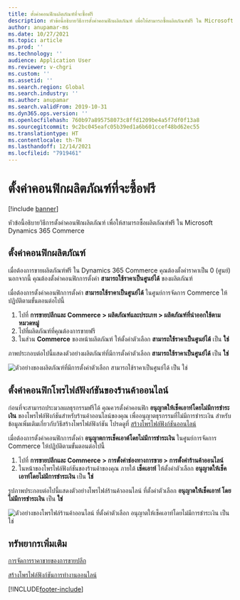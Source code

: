 ```yaml
---
title: ตั้งค่าคอนฟิกผลิตภัณฑ์ที่จะซื้อฟรี
description: หัวข้อนี้อธิบายวิธีการตั้งค่าคอนฟิกผลิตภัณฑ์ เพื่อให้สามารถซื้อผลิตภัณฑ์ฟรี ใน Microsoft Dynamics 365 Commerce
author: anupamar-ms
ms.date: 10/27/2021
ms.topic: article
ms.prod: ''
ms.technology: ''
audience: Application User
ms.reviewer: v-chgri
ms.custom: ''
ms.assetid: ''
ms.search.region: Global
ms.search.industry: ''
ms.author: anupamar
ms.search.validFrom: 2019-10-31
ms.dyn365.ops.version: ''
ms.openlocfilehash: 760b97a895758073c8ffd1209be4a5f7df0f13a8
ms.sourcegitcommit: 9c2bc045eafc05b39ed1a6b601ccef48bd62ec55
ms.translationtype: HT
ms.contentlocale: th-TH
ms.lasthandoff: 12/14/2021
ms.locfileid: "7919461"
---
```

# <a name="configure-a-product-to-be-purchased-for-free"></a>ตั้งค่าคอนฟิกผลิตภัณฑ์ที่จะซื้อฟรี

[!include [banner](includes/banner.md)]


หัวข้อนี้อธิบายวิธีการตั้งค่าคอนฟิกผลิตภัณฑ์ เพื่อให้สามารถซื้อผลิตภัณฑ์ฟรี ใน Microsoft Dynamics 365 Commerce

## <a name="configure-the-product"></a>ตั้งค่าคอนฟิกผลิตภัณฑ์

เมื่อต้องการขายผลิตภัณฑ์ฟรี ใน Dynamics 365 Commerce คุณต้องตั้งค่าราคาเป็น 0 (ศูนย์) นอกจากนี้ คุณต้องตั้งค่าคอนฟิกการตั้งค่า **สามารถใช้ราคาเป็นศูนย์ได้** ของผลิตภัณฑ์

เมื่อต้องการตั้งค่าคอนฟิกการตั้งค่า **สามารถใช้ราคาเป็นศูนย์ได้** ในศูนย์การจัดการ Commerce ให้ปฏิบัติตามขั้นตอนต่อไปนี้

1. ไปที่ **การขายปลีกและ Commerce \> ผลิตภัณฑ์และประเภท \> ผลิตภัณฑ์ที่นำออกใช้ตามหมวดหมู่**
1. ไปที่ผลิตภัณฑ์ที่คุณต้องการขายฟรี 
1. ในส่วน **Commerce** ของหน้าผลิตภัณฑ์ ให้ตั้งค่าตัวเลือก **สามารถใช้ราคาเป็นศูนย์ได้** เป็น **ใช่**

ภาพประกอบต่อไปนี้แสดงตัวอย่างผลิตภัณฑ์ที่มีการตั้งค่าตัวเลือก **สามารถใช้ราคาเป็นศูนย์ได้** เป็น **ใช่**

![ตัวอย่างของผลิตภัณฑ์ที่มีการตั้งค่าตัวเลือก สามารถใช้ราคาเป็นศูนย์ได้ เป็น ใช่](./media/Zero-price.png)

## <a name="configure-the-online-stores-functionality-profile"></a>ตั้งค่าคอนฟิกโพรไฟล์ฟังก์ชันของร้านค้าออนไลน์

ก่อนที่จะสามารถประมวลผลธุรกรรมฟรีได้ คุณควรตั้งค่าคอนฟิก **อนุญาตให้เช็คเอาท์โดยไม่มีการชำระเงิน** ของโพรไฟล์ฟังก์ชันสำหรับร้านค้าออนไลน์ของคุณ เพื่ออนุญาตธุรกรรมที่ไม่มีการชำระเงิน สำหรับข้อมูลเพิ่มเติมเกี่ยวกับวิธีสร้างโพรไฟล์ฟังก์ชัน โปรดดูที่ [สร้างโพรไฟล์ฟังก์ชันออนไลน์](online-functionality-profile.md)

เมื่อต้องการตั้งค่าคอนฟิกการตั้งค่า **อนุญาตการเช็คเอาต์โดยไม่มีการชำระเงิน** ในศูนย์การจัดการ Commerce ให้ปฏิบัติตามขั้นตอนต่อไปนี้

1. ไปที่ **การขายปลีกและ Commerce \> การตั้งค่าช่องทางการขาย \> การตั้งค่าร้านค้าออนไลน์**
1. ในหน้าของโพรไฟล์ฟังก์ชันของร้านค้าของคุณ ภายใต้ **เช็คเอาท์** ให้ตั้งค่าตัวเลือก **อนุญาตให้เช็คเอาท์โดยไม่มีการชำระเงิน** เป็น **ใช่**

รูปภาพประกอบต่อไปนี้แสดงตัวอย่างโพรไฟล์ร้านค้าออนไลน์ ที่ตั้งค่าตัวเลือก **อนุญาตให้เช็คเอาท์ โดยไม่มีการชำระเงิน** เป็น **ใช่**

![ตัวอย่างของโพรไฟล์ร้านค้าออนไลน์ ที่ตั้งค่าตัวเลือก อนุญาตให้เช็คเอาท์โดยไม่มีการชำระเงิน เป็น ใช่](./media/Zero-price-profile.png)

## <a name="additional-resources"></a>ทรัพยากรเพิ่มเติม

[การจัดการราคาขายของการขายปลีก](price-management.md)

[สร้างโพรไฟล์ฟังก์ชันการทำงานออนไลน์](online-functionality-profile.md)

[!INCLUDE[footer-include](../includes/footer-banner.md)]
